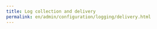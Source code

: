```yaml
---
title: Log collection and delivery
permalink: en/admin/configuration/logging/delivery.html
---
```


